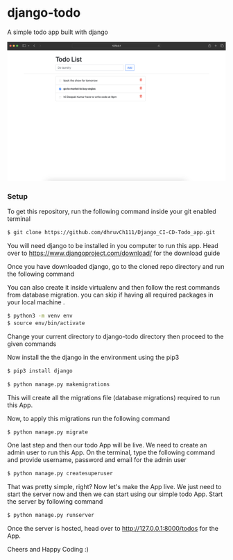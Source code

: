 # django-todo
A simple todo app built with django

![todo App](https://raw.githubusercontent.com/dhruvCh111/Django_CI-CD-Todo_app/develop/staticfiles/todoApp.png)
### Setup
To get this repository, run the following command inside your git enabled terminal
```bash
$ git clone https://github.com/dhruvCh111/Django_CI-CD-Todo_app.git
```
You will need django to be installed in you computer to run this app. Head over to https://www.djangoproject.com/download/ for the download guide

Once you have downloaded django, go to the cloned repo directory and run the following command


You can also create it inside virtualenv and then follow the rest commands from database migration. you can skip if having all required packages in your local machine .
```bash 
$ python3 -m venv env  
$ source env/bin/activate
```
Change your current directory to django-todo directory then proceed to the given commands

Now install the the django in the environment using the pip3
```bash
$ pip3 install django
```




```bash
$ python manage.py makemigrations
```

This will create all the migrations file (database migrations) required to run this App.

Now, to apply this migrations run the following command
```bash
$ python manage.py migrate
```

One last step and then our todo App will be live. We need to create an admin user to run this App. On the terminal, type the following command and provide username, password and email for the admin user
```bash
$ python manage.py createsuperuser
```

That was pretty simple, right? Now let's make the App live. We just need to start the server now and then we can start using our simple todo App. Start the server by following command

```bash
$ python manage.py runserver
```

Once the server is hosted, head over to http://127.0.0.1:8000/todos for the App.

Cheers and Happy Coding :)
